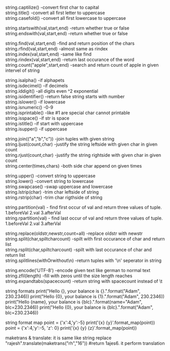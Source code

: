string.captilize()	-convert first char to capital  
string.title()		-convert all first letter to uppercase  
string.casefold()	-convert all first lowercase to uppercase  

string.startswith(val,start,end)	-return whether true or false  
string.endswith(val,start,end)		-return whether true or false  

string.find(val,start,end)		-find and return position of the chars  
string.rfind(val,start,end)		-almost same as rindex  
string.index(val,start,end)		-same like find  
string.rindex(val,start,end)		-return last occurance of the word  
string.count("apple",start,end)	-search and return count of apple in given intervel of string  

string.isalpha()		-if alphapets  
string.isdecimel()		-if decimels  
string.iddigit()		-all digits even ^2 exponential  
string.isidentifier()	-return false string starts with number  
string.islower()		-if lowercase  
string.isnumeric()		-0-9  
string.isprintable()	-like #1 are special char cannot printable  
string.isspace()		-if str is space  
string.istitle()		-if start with uppercase  
string.isupper()		-if uppercase  

string.join(("a","b","c")) -join tuples with given string  
string.ljust(count,char)		-justify the string leftside with given char in given count  
string.rjust(count,char)		-justify the string rightside with given char in given count  
string.center(times,chars)	-both side char append on given times  

string.upper()			-convert string to uppercase  
string.lower()			-convert string to lowercase  
string.swapcase()		-swap uppercase and lowercase  
string.lstrip(char)		-trim char leftside of string  
string.rstrip(char)		-trim char rigthside of string  

string.partition(val)	- find first occur of val and return three values of tuple. 1.beforeVal 2.val 3.afterVal  
string.rpartition(val)	- find last occur of val and return three values of tuple. 1.beforeVal 2.val 3.afterVal  

string.replace(oldstr,newstr,count=all)		-replace oldstr with newstr  
string.split(char,spiltcharcount)				-spilt with first occurance of char and return list  
string.rsplit(char,spiltcharcount)				-spilt with last occurance of char and return list  
string.splitlines(withOrwithout\n)				-return tuples with '\n' seperator in string  	  

string.encode('UTF-8')	-encode given text like german to normal text  
string.zfil(length)									-fill with zeros until the size length reaches  
string.expandtabs(spacecount)		-return string with spacecount instead of \t  





string formats
	print("Hello {}, your balance is {}.".format("Adam", 230.2346))
	print("Hello {0}, your balance is {1}.".format("Adam", 230.2346))
	print("Hello {name}, your balance is {blc}.".format(name="Adam", blc=230.2346))
	print("Hello {0}, your balance is {blc}.".format("Adam", blc=230.2346))
	
string format map
	point = {'x':4,'y':-5}
	print('{x} {y}'.format_map(point))
	point = {'x':4,'y':-5, 'z': 0}
	print('{x} {y} {z}'.format_map(point))	
	
maketrans & translate: it is same like string replace
	"rajesh".translate(maketrans("rh","16"))	#return 1ajes6. it perform translation
						
